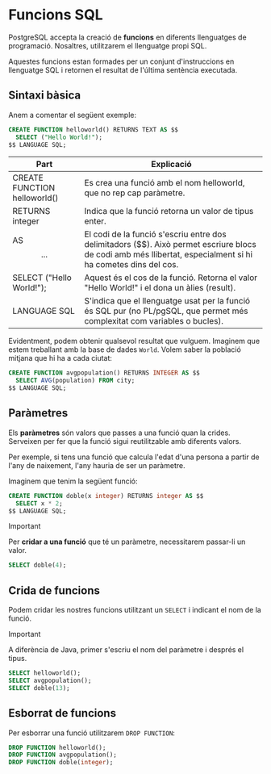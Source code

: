 # Funcions SQL

PostgreSQL accepta la creació de **funcions** en diferents llenguatges de programació. Nosaltres, utilitzarem el llenguatge propi SQL. 

Aquestes funcions estan formades per un conjunt d'instruccions en llenguatge SQL i retornen el resultat de l'última sentència executada. 

## Sintaxi bàsica

Anem a comentar el següent exemple: 

```sql
CREATE FUNCTION helloworld() RETURNS TEXT AS $$
  SELECT ("Hello World!");
$$ LANGUAGE SQL;
```

| **Part** | **Explicació** | 
|-----------------|---------------|
| CREATE FUNCTION helloworld()             | Es crea una funció amb el nom helloworld, que no rep cap paràmetre.        | 
| RETURNS integer            | Indica que la funció retorna un valor de tipus enter.      | 
| AS $$ ... $$             | El codi de la funció s'escriu entre dos delimitadors ($$). Això permet escriure blocs de codi amb més llibertat, especialment si hi ha cometes dins del cos.          |
| SELECT ("Hello World!");          | Aquest és el cos de la funció. Retorna el valor "Hello World!" i el dona un àlies (result).       | 
| LANGUAGE SQL             | S'indica que el llenguatge usat per la funció és SQL pur (no PL/pgSQL, que permet més complexitat com variables o bucles).         |   

Evidentment, podem obtenir qualsevol resultat que vulguem. Imaginem que estem treballant amb la base de dades `World`. Volem saber la població mitjana que hi ha a cada ciutat: 

```sql
CREATE FUNCTION avgpopulation() RETURNS INTEGER AS $$
  SELECT AVG(population) FROM city;
$$ LANGUAGE SQL;
```

## Paràmetres

Els **paràmetres** són valors que passes a una funció quan la crides. Serveixen per fer que la funció sigui reutilitzable amb diferents valors. 

Per exemple, si tens una funció que calcula l'edat d'una persona a partir de l'any de naixement, l'any hauria de ser un paràmetre. 

Imaginem que tenim la següent funció: 

```sql
CREATE FUNCTION doble(x integer) RETURNS integer AS $$
  SELECT x * 2;
$$ LANGUAGE SQL;
```

> [!IMPORTANT]  
> Per **cridar a una funció** que té un paràmetre, necessitarem passar-li un valor.
> ```sql
> SELECT doble(4);
> ```

## Crida de funcions

Podem cridar les nostres funcions utilitzant un `SELECT` i indicant el nom de la funció. 

> [!IMPORTANT] 
> A diferència de Java, primer s'escriu el nom del paràmetre i després el tipus.

```sql
SELECT helloworld();
SELECT avgpopulation();
SELECT doble(13);
```

## Esborrat de funcions

Per esborrar una funció utilitzarem `DROP FUNCTION`:

```sql
DROP FUNCTION helloworld();
DROP FUNCTION avgpopulation();
DROP FUNCTION doble(integer);
```
